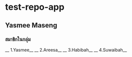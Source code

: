 # test-repo-app
## Yasmee Maseng
### __สมาชิกในกลุ่ม__
__  1.Yasmee__
__  2.Areesa__
__  3.Habibah__
__  4.Suwaibah__
